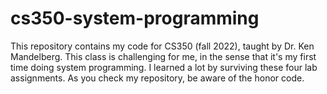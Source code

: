 # cs350-system-programming

This repository contains my code for CS350 (fall 2022), taught by Dr. Ken Mandelberg. This class is challenging for me, in the sense that it's my first time doing system programming. I learned a lot by surviving these four lab assignments. As you check my repository, be aware of the honor code.

